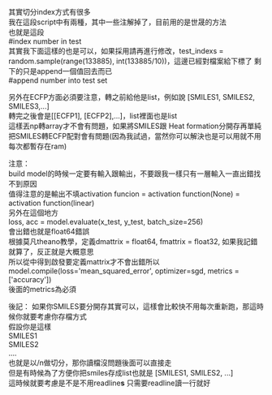 其實切分index方式有很多  
我在這段script中有兩種，其中一些注解掉了，目前用的是世晟的方法  
也就是這段  
#index number in test  
其實我下面這樣的也是可以，如果採用請再進行修改，test_indexs = random.sample(range(133885), int(133885/10))，這邊已經對檔案給下標了
剩下的只是append一個值回去而已  
#append number into test set  

另外在ECFP方面必須要注意，轉之前給他是list，例如說 [SMILES1, SMILES2, SMILES3,...]  
轉完之後會是[[ECFP1], [ECFP2],...]，list裡面也是list  
這樣丟np轉array才不會有問題，如果將SMILES跟 Heat formation分開存再單純把SMILES轉ECFP配對會有問題(因為我試過，當然你可以解決也是可以用就不用每次都暫存在ram)  


注意：  
build model的時候一定要有輸入跟輸出，不要跟我一樣只有一層輸入一直出錯找不到原因  
值得注意的是輸出不填activation funcion = activation function(None) = activation function(linear)  
另外在這個地方  
loss, acc = model.evaluate(x_test, y_test, batch_size=256)  
會出錯也就是float64錯誤  
根據莫凡theano教學，定義dmattrix = float64, fmattrix = float32, 如果我記錯就算了，反正就是大概意思  
所以從中得到啟發要定義mattrix才不會出錯所以  
model.compile(loss='mean_squared_error', optimizer=sgd, metrics = ['accuracy'])   
後面的metrics為必須  

後記：
如果你SMILES要分開存其實可以，這樣會比較快不用每次重新跑，那這時候你就要考慮你存檔方式  
假設你是這樣  
SMILES1   
SMILES2   
....   
也就是以/n做切分，那你讀檔沒問題後面可以直接走  
但是有時候為了方便你把smiles存成list也就是 [SMILES1, SMILES2, ...]  
這時候就要考慮是不是不用readline**s** 只需要readline讀一行就好  


